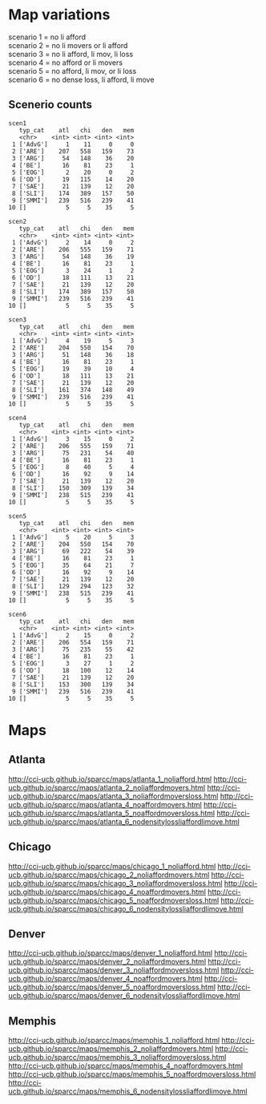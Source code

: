 # Map variations

scenario 1 = no li afford                    
scenario 2 = no li movers or li afford       
scenario 3 = no li afford, li mov, li loss   
scenario 4 = no afford or li movers          
scenario 5 = no afford, li mov, or li loss   
scenario 6 = no dense loss, li afford, li move

## Scenerio counts

```
scen1
   typ_cat    atl   chi   den   mem
   <chr>    <int> <int> <int> <int>
 1 ['AdvG']     1    11     0     0
 2 ['ARE']    207   558   159    73
 3 ['ARG']     54   148    36    20
 4 ['BE']      16    81    23     1
 5 ['EOG']      2    20     0     2
 6 ['OD']      19   115    14    20
 7 ['SAE']     21   139    12    20
 8 ['SLI']    174   389   157    50
 9 ['SMMI']   239   516   239    41
10 []           5     5    35     5

scen2
   typ_cat    atl   chi   den   mem
   <chr>    <int> <int> <int> <int>
 1 ['AdvG']     2    14     0     2
 2 ['ARE']    206   555   159    71
 3 ['ARG']     54   148    36    19
 4 ['BE']      16    81    23     1
 5 ['EOG']      3    24     1     2
 6 ['OD']      18   111    13    21
 7 ['SAE']     21   139    12    20
 8 ['SLI']    174   389   157    50
 9 ['SMMI']   239   516   239    41
10 []           5     5    35     5

scen3
   typ_cat    atl   chi   den   mem
   <chr>    <int> <int> <int> <int>
 1 ['AdvG']     4    19     5     3
 2 ['ARE']    204   550   154    70
 3 ['ARG']     51   148    36    18
 4 ['BE']      16    81    23     1
 5 ['EOG']     19    39    10     4
 6 ['OD']      18   111    13    21
 7 ['SAE']     21   139    12    20
 8 ['SLI']    161   374   148    49
 9 ['SMMI']   239   516   239    41
10 []           5     5    35     5

scen4
   typ_cat    atl   chi   den   mem
   <chr>    <int> <int> <int> <int>
 1 ['AdvG']     3    15     0     2
 2 ['ARE']    206   555   159    71
 3 ['ARG']     75   231    54    40
 4 ['BE']      16    81    23     1
 5 ['EOG']      8    40     5     4
 6 ['OD']      16    92     9    14
 7 ['SAE']     21   139    12    20
 8 ['SLI']    150   309   139    34
 9 ['SMMI']   238   515   239    41
10 []           5     5    35     5

scen5
   typ_cat    atl   chi   den   mem
   <chr>    <int> <int> <int> <int>
 1 ['AdvG']     5    20     5     3
 2 ['ARE']    204   550   154    70
 3 ['ARG']     69   222    54    39
 4 ['BE']      16    81    23     1
 5 ['EOG']     35    64    21     7
 6 ['OD']      16    92     9    14
 7 ['SAE']     21   139    12    20
 8 ['SLI']    129   294   123    32
 9 ['SMMI']   238   515   239    41
10 []           5     5    35     5

scen6
   typ_cat    atl   chi   den   mem
   <chr>    <int> <int> <int> <int>
 1 ['AdvG']     2    15     0     2
 2 ['ARE']    206   554   159    71
 3 ['ARG']     75   235    55    42
 4 ['BE']      16    81    23     1
 5 ['EOG']      3    27     1     2
 6 ['OD']      18   100    12    14
 7 ['SAE']     21   139    12    20
 8 ['SLI']    153   300   139    34
 9 ['SMMI']   239   516   239    41
10 []           5     5    35     5
```

# Maps

## Atlanta

http://cci-ucb.github.io/sparcc/maps/atlanta_1_noliafford.html
http://cci-ucb.github.io/sparcc/maps/atlanta_2_noliaffordmovers.html
http://cci-ucb.github.io/sparcc/maps/atlanta_3_noliaffordmoversloss.html
http://cci-ucb.github.io/sparcc/maps/atlanta_4_noaffordmovers.html
http://cci-ucb.github.io/sparcc/maps/atlanta_5_noaffordmoversloss.html
http://cci-ucb.github.io/sparcc/maps/atlanta_6_nodensitylossliaffordlimove.html

## Chicago

http://cci-ucb.github.io/sparcc/maps/chicago_1_noliafford.html
http://cci-ucb.github.io/sparcc/maps/chicago_2_noliaffordmovers.html
http://cci-ucb.github.io/sparcc/maps/chicago_3_noliaffordmoversloss.html
http://cci-ucb.github.io/sparcc/maps/chicago_4_noaffordmovers.html
http://cci-ucb.github.io/sparcc/maps/chicago_5_noaffordmoversloss.html
http://cci-ucb.github.io/sparcc/maps/chicago_6_nodensitylossliaffordlimove.html

## Denver

http://cci-ucb.github.io/sparcc/maps/denver_1_noliafford.html
http://cci-ucb.github.io/sparcc/maps/denver_2_noliaffordmovers.html
http://cci-ucb.github.io/sparcc/maps/denver_3_noliaffordmoversloss.html
http://cci-ucb.github.io/sparcc/maps/denver_4_noaffordmovers.html
http://cci-ucb.github.io/sparcc/maps/denver_5_noaffordmoversloss.html
http://cci-ucb.github.io/sparcc/maps/denver_6_nodensitylossliaffordlimove.html

## Memphis

http://cci-ucb.github.io/sparcc/maps/memphis_1_noliafford.html
http://cci-ucb.github.io/sparcc/maps/memphis_2_noliaffordmovers.html
http://cci-ucb.github.io/sparcc/maps/memphis_3_noliaffordmoversloss.html
http://cci-ucb.github.io/sparcc/maps/memphis_4_noaffordmovers.html
http://cci-ucb.github.io/sparcc/maps/memphis_5_noaffordmoversloss.html
http://cci-ucb.github.io/sparcc/maps/memphis_6_nodensitylossliaffordlimove.html


